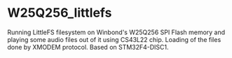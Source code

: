 # W25Q256_littlefs
Running LittleFS filesystem on Winbond's W25Q256 SPI Flash memory and playing some audio files out of it using CS43L22 chip. Loading of the files done by XMODEM protocol. Based on STM32F4-DISC1.
